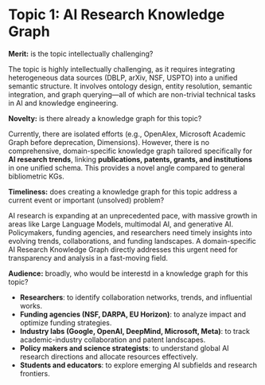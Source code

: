 # Topic 1: AI Research Knowledge Graph

**Merit:** is the topic intellectually challenging?

The topic is highly intellectually challenging, as it requires integrating heterogeneous data sources (DBLP, arXiv, NSF, USPTO) into a unified semantic structure. It involves ontology design, entity resolution, semantic integration, and graph querying—all of which are non-trivial technical tasks in AI and knowledge engineering.

**Novelty:** is there already a knowledge graph for this topic?

Currently, there are isolated efforts (e.g., OpenAlex, Microsoft Academic Graph before deprecation, Dimensions). However, there is no comprehensive, domain-specific knowledge graph tailored specifically for **AI research trends**, linking **publications, patents, grants, and institutions** in one unified schema. This provides a novel angle compared to general bibliometric KGs.

**Timeliness:** does creating a knowledge graph for this topic address a current event or important (unsolved) problem?

AI research is expanding at an unprecedented pace, with massive growth in areas like Large Language Models, multimodal AI, and generative AI. Policymakers, funding agencies, and researchers need timely insights into evolving trends, collaborations, and funding landscapes. A domain-specific AI Research Knowledge Graph directly addresses this urgent need for transparency and analysis in a fast-moving field.

**Audience:** broadly, who would be interestd in a knowledge graph for this topic?

* **Researchers**: to identify collaboration networks, trends, and influential works.
* **Funding agencies (NSF, DARPA, EU Horizon)**: to analyze impact and optimize funding strategies.
* **Industry labs (Google, OpenAI, DeepMind, Microsoft, Meta)**: to track academic-industry collaboration and patent landscapes.
* **Policy makers and science strategists**: to understand global AI research directions and allocate resources effectively.
* **Students and educators**: to explore emerging AI subfields and research frontiers.